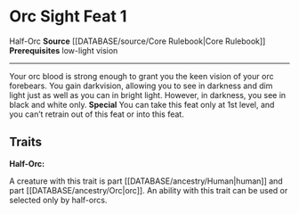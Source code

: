 ﻿---
feat: Orc Sight
id: '84'
level: '1'
name: Orc Sight
prerequisite: low-light vision
rarity: Common
source: '[[DATABASE/source/Core Rulebook|Core Rulebook]]'
trait:
- '[[DATABASE/trait/Half-Orc|Half-Orc]]'
type: Feat

---
# Orc Sight <span class="item-type">Feat 1</span>

<span class="item-trait">Half-Orc</span>
**Source** [[DATABASE/source/Core Rulebook|Core Rulebook]] 
**Prerequisites** low-light vision

---
Your orc blood is strong enough to grant you the keen vision of your orc forebears. You gain darkvision, allowing you to see in darkness and dim light just as well as you can in bright light. However, in darkness, you see in black and white only.
**Special** You can take this feat only at 1st level, and you can’t retrain out of this feat or into this feat.

## Traits

**Half-Orc:**

A creature with this trait is part [[DATABASE/ancestry/Human|human]] and part [[DATABASE/ancestry/Orc|orc]]. An ability with this trait can be used or selected only by half-orcs.